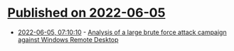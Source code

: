 # [Published on 2022-06-05](index.md)

* [2022-06-05, 07:10:10](https://news.ycombinator.com/item?id=31628733) - [Analysis of a large brute force attack campaign against Windows Remote Desktop](https://trunc.org/learning/brute-force-attacks-against-windows-remote-desktop)
